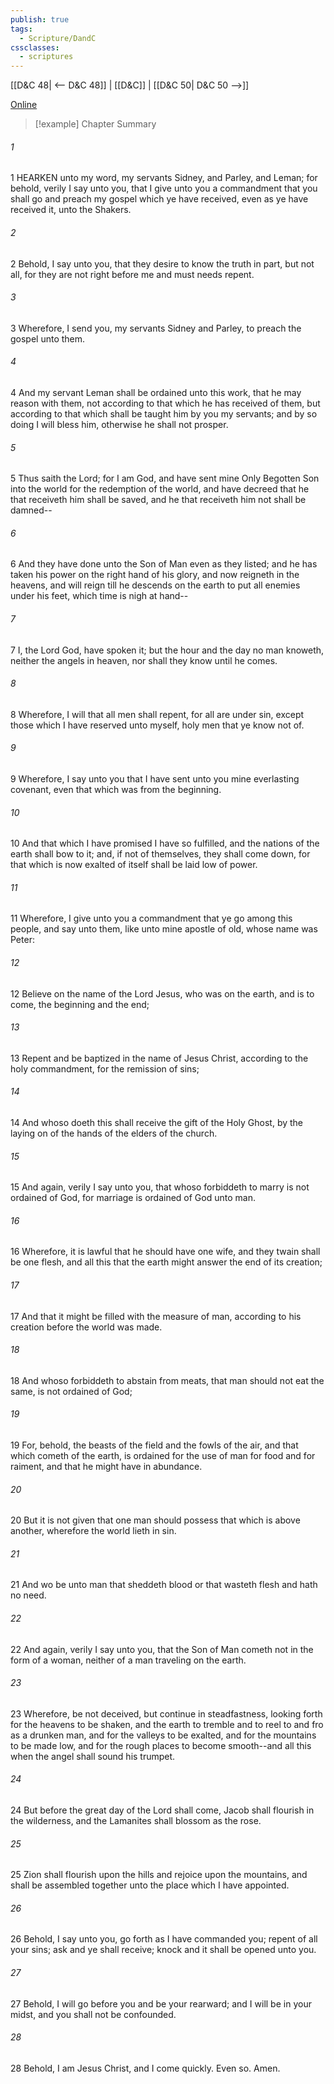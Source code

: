 ```yaml
---
publish: true
tags:
  - Scripture/DandC
cssclasses:
  - scriptures
---
```

[[D&C 48| <-- D&C 48]] | [[D&C]] | [[D&C 50| D&C 50 -->]]

[Online](https://churchofjesuschrist.org/study/scriptures/dc-testament/dc/49?lang=eng)

>[!example] Chapter Summary
>
###### 1
1 HEARKEN unto my word, my servants Sidney, and Parley, and Leman; for behold, verily I say unto you, that I give unto you a commandment that you shall go and preach my gospel which ye have received, even as ye have received it, unto the Shakers.
###### 2
2 Behold, I say unto you, that they desire to know the truth in part, but not all, for they are not right before me and must needs repent.
###### 3
3 Wherefore, I send you, my servants Sidney and Parley, to preach the gospel unto them.
###### 4
4 And my servant Leman shall be ordained unto this work, that he may reason with them, not according to that which he has received of them, but according to that which shall be taught him by you my servants; and by so doing I will bless him, otherwise he shall not prosper.
###### 5
5 Thus saith the Lord; for I am God, and have sent mine Only Begotten Son into the world for the redemption of the world, and have decreed that he that receiveth him shall be saved, and he that receiveth him not shall be damned--
###### 6
6 And they have done unto the Son of Man even as they listed; and he has taken his power on the right hand of his glory, and now reigneth in the heavens, and will reign till he descends on the earth to put all enemies under his feet, which time is nigh at hand--
###### 7
7 I, the Lord God, have spoken it; but the hour and the day no man knoweth, neither the angels in heaven, nor shall they know until he comes.
###### 8
8 Wherefore, I will that all men shall repent, for all are under sin, except those which I have reserved unto myself, holy men that ye know not of.
###### 9
9 Wherefore, I say unto you that I have sent unto you mine everlasting covenant, even that which was from the beginning.
###### 10
10 And that which I have promised I have so fulfilled, and the nations of the earth shall bow to it; and, if not of themselves, they shall come down, for that which is now exalted of itself shall be laid low of power.
###### 11
11 Wherefore, I give unto you a commandment that ye go among this people, and say unto them, like unto mine apostle of old, whose name was Peter:
###### 12
12 Believe on the name of the Lord Jesus, who was on the earth, and is to come, the beginning and the end;
###### 13
13 Repent and be baptized in the name of Jesus Christ, according to the holy commandment, for the remission of sins;
###### 14
14 And whoso doeth this shall receive the gift of the Holy Ghost, by the laying on of the hands of the elders of the church.
###### 15
15 And again, verily I say unto you, that whoso forbiddeth to marry is not ordained of God, for marriage is ordained of God unto man.
###### 16
16 Wherefore, it is lawful that he should have one wife, and they twain shall be one flesh, and all this that the earth might answer the end of its creation;
###### 17
17 And that it might be filled with the measure of man, according to his creation before the world was made.
###### 18
18 And whoso forbiddeth to abstain from meats, that man should not eat the same, is not ordained of God;
###### 19
19 For, behold, the beasts of the field and the fowls of the air, and that which cometh of the earth, is ordained for the use of man for food and for raiment, and that he might have in abundance.
###### 20
20 But it is not given that one man should possess that which is above another, wherefore the world lieth in sin.
###### 21
21 And wo be unto man that sheddeth blood or that wasteth flesh and hath no need.
###### 22
22 And again, verily I say unto you, that the Son of Man cometh not in the form of a woman, neither of a man traveling on the earth.
###### 23
23 Wherefore, be not deceived, but continue in steadfastness, looking forth for the heavens to be shaken, and the earth to tremble and to reel to and fro as a drunken man, and for the valleys to be exalted, and for the mountains to be made low, and for the rough places to become smooth--and all this when the angel shall sound his trumpet.
###### 24
24 But before the great day of the Lord shall come, Jacob shall flourish in the wilderness, and the Lamanites shall blossom as the rose.
###### 25
25 Zion shall flourish upon the hills and rejoice upon the mountains, and shall be assembled together unto the place which I have appointed.
###### 26
26 Behold, I say unto you, go forth as I have commanded you; repent of all your sins; ask and ye shall receive; knock and it shall be opened unto you.
###### 27
27 Behold, I will go before you and be your rearward; and I will be in your midst, and you shall not be confounded.
###### 28
28 Behold, I am Jesus Christ, and I come quickly. Even so. Amen.




